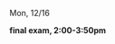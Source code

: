 
<div class="change">
<div class="column_date">
<p markdown="block">

Mon, 12/16
</p>
</div>

<div class="column_recitation">
<p markdown="block">

__final exam, 2:00-3:50pm__

</p>
</div>

</div>
